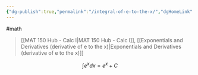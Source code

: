 ```yaml
---
{"dg-publish":true,"permalink":"/integral-of-e-to-the-x/","dgHomeLink":true,"dgPassFrontmatter":false,"dgShowLocalGraph":true}
---
```


#math 
> [[MAT 150 Hub - Calc I|MAT 150 Hub - Calc I]], [[Exponentials and Derivatives (derivative of e to the x)|Exponentials and Derivatives (derivative of e to the x)]]

$$
\int e^{x} dx = e^{x}+ C
$$